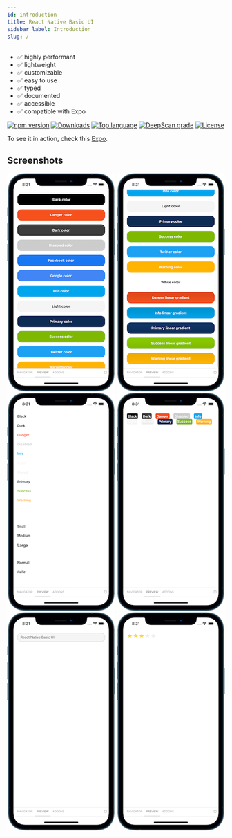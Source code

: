 ```yaml
---
id: introduction
title: React Native Basic UI
sidebar_label: Introduction
slug: /
---
```


-   ✅ highly performant
-   ✅ lightweight
-   ✅ customizable
-   ✅ easy to use
-   ✅ typed
-   ✅ documented
-   ✅ accessible
-   ✅ compatible with Expo

[![npm version](https://img.shields.io/npm/v/react-native-basic-ui.svg)](https://www.npmjs.com/package/react-native-basic-ui)
[![Downloads](https://img.shields.io/npm/dm/react-native-basic-ui.svg)](https://img.shields.io/npm/dm/react-native-basic-ui.svg)
[![Top language](https://img.shields.io/github/languages/top/janziemba/react-native-basic-ui)](https://github.com/janziemba/react-native-basic-ui)
[![DeepScan grade](https://deepscan.io/api/teams/12854/projects/15894/branches/325616/badge/grade.svg)](https://deepscan.io/dashboard#view=project&tid=12854&pid=15894&bid=325616)
[![License](https://img.shields.io/badge/license-MIT-blue.svg)](https://raw.githubusercontent.com/janziemba/react-native-basic-ui/master/LICENSE.md)

To see it in action, check this [Expo](https://snack.expo.io/@janziemba/react-native-basic-ui).

## Screenshots

![Button](/img/Button01.png)
![Button](/img/Button02.png)
![Text](/img/Text01.png)
![Label](/img/Label01.png)
![TextInput](/img/TextInput01.png)
![Rating](/img/Rating01.png)
